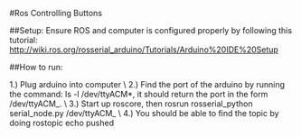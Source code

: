#Ros Controlling Buttons

##Setup:
Ensure ROS and computer is configured properly by following this tutorial: http://wiki.ros.org/rosserial_arduino/Tutorials/Arduino%20IDE%20Setup

##How to run: 

1.) Plug arduino into computer \\
2.) Find the port of the arduino by running the command: ls -l /dev/ttyACM*, it should return the port in the form /dev/ttyACM_. \\
3.) Start up roscore, then rosrun rosserial_python serial_node.py /dev/ttyACM_ \\
4.) You should be able to find the topic by doing rostopic echo pushed

